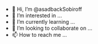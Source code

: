 - 👋 Hi, I’m @asadbackSobiroff
- 👀 I’m interested in ...
- 🌱 I’m currently learning ...
- 💞️ I’m looking to collaborate on ...
- 📫 How to reach me ...

<!---
asadbackSobiroff/asadbackSobiroff is a ✨ special ✨ repository because its `README.md` (this file) appears on your GitHub profile.
You can click the Preview link to take a look at your changes.
--->
